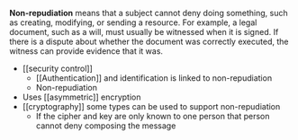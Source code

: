 
**Non-repudiation** means that a subject cannot deny doing something, such as creating, modifying, or sending a resource. For example, a legal document, such as a will, must usually be witnessed when it is signed. If there is a dispute about whether the document was correctly executed, the witness can provide evidence that it was.
- [[security control]]
	- [[Authentication]] and identification is linked to non-repudiation
	- Non-repudiation
- Uses [[asymmetric]] encryption
- [[cryptography]] some types can be used to support non-repudiation
	- If the cipher and key are only known to one person that person cannot deny composing the message



